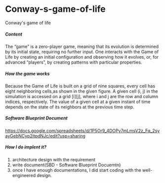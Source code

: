 # Conway-s-game-of-life
Conway's game of life

##### Content
The “game” is a zero-player game, meaning that its evolution is determined by its initial state, requiring no further input. One interacts with the Game of Life by creating an initial configuration and observing how it evolves, or, for advanced “players”, by creating patterns with particular properties.

##### How the game works 
Because the Game of Life is built on a grid of nine squares, every cell has eight neighboring cells,as shown in the given figure. A given cell (i, j) in the simulation is accessed on a grid [i][j], where i and j are the row and column indices, respectively. The value of a given cell at a given instant of time depends on the state of its neighbors at the previous time step.

##### Software Blueprint Document
https://docs.google.com/spreadsheets/d/1P5Or9_4DOPy7mLmsV2z_Fq_2syayGebNCyp2itpdNJc/edit?usp=sharing


##### How I do implent it?
1. architecture design with the requirement
2. write document(SBD - Software Blueprint Docuemtn)
3. once I have enough documentations, I did start coding with the well-engineered design. 
